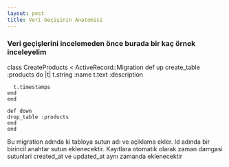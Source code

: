 ```yaml
---
layout: post
title: Veri Geçişinin Anatomisi
---
```


### Veri geçişlerini incelemeden önce burada bir kaç örnek inceleyelim 
class CreateProducts < ActiveRecord::Migration
  def up
    create_table :products do |t|
      t.string :name
      t.text :description
 
      t.timestamps
    end
    end
 
    def down
    drop_table :products
    end
    end
 
 Bu migration adında ki tabloya sutun adı ve açiklama ekler.
 Id adında bir birincil anahtar sutun eklenecektir.
Kayıtlara otomatik olarak zaman damgasi sutunlari created_at ve updated_at aynı zamanda eklenecektir
	
